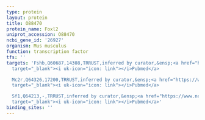 ```yaml
---
type: protein
layout: protein
title: O88470
protein_name: Foxl2
uniprot_accession: O88470
ncbi_gene_id: '26927'
organism: Mus musculus
function: transcription factor
tfs: ''
targets: 'Fshb,Q60687,14308,TRRUST,inferred by curator,&ensp;<a href="https://www.ncbi.nlm.nih.gov/pubmed/?term=24739304%5Buid%5D"
  target="_blank"><i uk-icon="icon: link"></i>Pubmed</a>

  Mc2r,Q64326,17200,TRRUST,inferred by curator,&ensp;<a href="https://www.ncbi.nlm.nih.gov/pubmed/?term=20650879%5Buid%5D"
  target="_blank"><i uk-icon="icon: link"></i>Pubmed</a>

  Sf1,Q64213,-,TRRUST,inferred by curator,&ensp;<a href="https://www.ncbi.nlm.nih.gov/pubmed/?term=24451388%5Buid%5D"
  target="_blank"><i uk-icon="icon: link"></i>Pubmed</a>'
binding_sites: ''
---
```

